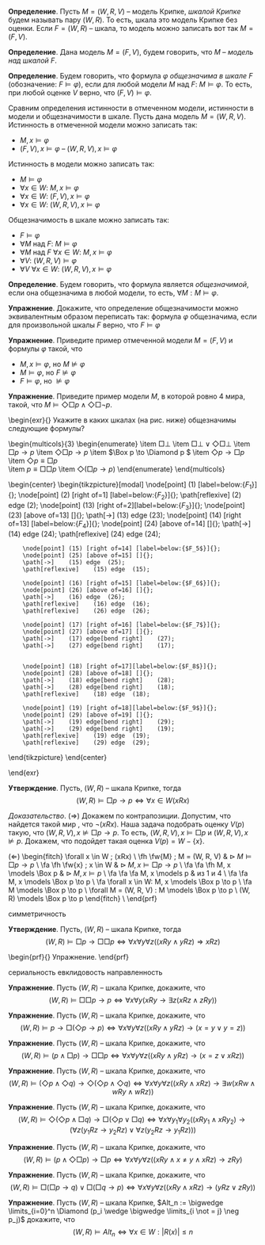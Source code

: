 **Определение**. Пусть $M = (W, R, V)$ – модель Крипке, *шкалой Крипке* будем называть  пару $(W, R)$.
То есть, шкала это модель Крипке без оценки. Если $F = (W, R)$ – шкала, то модель можно записать вот так $M = (F, V)$.

**Определение**. Дана модель $M = (F, V)$, будем говорить, что $M$ – *модель над шкалой* $F$.

**Определение**. Будем говорить, что формула $\varphi$ *общезначима в шкале* $F$ (обозначение: $F \models \varphi$), если для любой модели $M$ над $F$: $M \models \varphi$. То есть, при любой оценке $V$ верно, что $(F, V) \models \varphi$.  

Сравним определения истинности в отмеченном модели, истинности в модели и общезначимости в шкале. Пусть дана модель $M = (W, R, V)$. Истинность в отмеченной модели можно записать так:  
- $M, x \models \varphi$
- $(F, V), x \models \varphi$
– $(W, R, V), x \models \varphi$
	
Истинность в модели можно записать так:
- $M \models \varphi$
- $\forall x \in W$: $M, x \models \varphi$
- $\forall x \in W$: $(F, V), x \models \varphi$
- $\forall x \in W$: $(W, R, V), x \models \varphi$

Общезначимость в шкале можно записать так:
- $F \models \varphi$
- $\forall M$ над $F$: $M \models \varphi$
- $\forall M$ над $F$ $\forall x \in W$: $M, x \models \varphi$
- $\forall V$: $(W, R, V) \models \varphi$
- $\forall V$ $\forall x \in W$: $(W, R, V), x \models \varphi$ 	

**Определение**. Будем говорить, что формула является *общезначимой*, если она общезначима в любой модели, то есть, $\forall M: M \models \varphi$. 

**Упражнение**. Докажите, что определение общезначимости можно эквивалентным образом переписать так: формула $\varphi$ общезначима, если для произвольной шкалы $F$ верно, что $F \models \varphi$ 	

**Упражнение**. Приведите пример отмеченной модели $M = (F, V)$ и формулы $\varphi$ такой, что
- $M, x \models \varphi$, но  $M \not \models \varphi$
- $M \models \varphi$, но $F \not \models \varphi$
- $F \models \varphi$, но $\not \models \varphi$


**Упражнение**. Приведите пример модели $M$, в которой ровно 4 мира, такой, что $M \models \Diamond \Box p \wedge  \Diamond \Box \neg p$.



\begin{exr}{} Укажите в каких шкалах (на рис. ниже) общезначимы следующие формулы?

\begin{multicols}{3}
\begin{enumerate}
\item $\Box \bot$
\item $\Box \bot \vee \Diamond \Box \bot$
\item $\Box p \to p$
\item $\Diamond \Box p \to p$
\item $\Box p \to \Diamond p $
\item $\Diamond p \to \Box p$
\item $\Diamond p \equiv \Box p$	
\item $p \equiv \Box \Box p$
\item $\Diamond (\Box p \to p)$
\end{enumerate}
\end{multicols}

\begin{center}
\begin{tikzpicture}[modal]
		\node[point] (1) [label=below:{$F_1$}]{};
		\node[point] (2) [right of=1] [label=below:{$F_2$}]{};
		\path[reflexive]   (2) edge (2);
		\node[point] (13) [right of=2][label=below:{$F_3$}]{};
		\node[point] (23) [above of=13] []{};
		\path[->]    (13) edge  (23);
		\node[point] (14) [right of=13] [label=below:{$F_4$}]{};
		\node[point] (24) [above of=14] []{};
		\path[->]    (14) edge  (24);
		\path[reflexive]   (24) edge (24);

		\node[point] (15) [right of=14] [label=below:{$F_5$}]{};
		\node[point] (25) [above of=15] []{};
		\path[->]    (15) edge  (25);
		\path[reflexive]    (15) edge  (15);

		\node[point] (16) [right of=15] [label=below:{$F_6$}]{};
		\node[point] (26) [above of=16] []{};
		\path[->]    (16) edge  (26);
		\path[reflexive]    (16) edge  (16);
		\path[reflexive]    (26) edge  (26);

		\node[point] (17) [right of=16] [label=below:{$F_7$}]{};
		\node[point] (27) [above of=17] []{};
		\path[->]    (17) edge[bend right]    (27);
		\path[->]    (27) edge[bend right]    (17);
	

		\node[point] (18) [right of=17][label=below:{$F_8$}]{};
		\node[point] (28) [above of=18] []{};
		\path[->]    (18) edge[bend right]    (28);
		\path[->]    (28) edge[bend right]    (18);
		\path[reflexive]    (18) edge  (18);

		\node[point] (19) [right of=18][label=below:{$F_9$}]{};
		\node[point] (29) [above of=19] []{};
		\path[->]    (19) edge[bend right]    (29);
		\path[->]    (29) edge[bend right]    (19);
		\path[reflexive]    (19) edge  (19);
		\path[reflexive]    (29) edge  (29);
\end{tikzpicture}
\end{center}

\end{exr}


**Утверждение**. Пусть, $(W,R)$ – шкала Крипке, тогда
$$(W,R) \models \Box p \to p \iff \forall x \in W (xRx)$$		

 *Доказательство*. ($\Rightarrow$) Докажем по контрапозиции. Допустим, что найдется такой мир , что $\neg (xRx)$. Наша задача подобрать оценку $V(p)$ такую, что   $(W,R,V), x \not \models \Box p \to p$. То есть, $(W,R,V), x  \models \Box p$  и $(W,R,V), x  \not \models  p$. Докажем, что подойдет такая оценка $V(p)= W - \{x\}$.

($\Leftarrow$) 
\begin{fitch}
\forall x \in W \; (xRx) \\
\fh \fw{M} \; M = (W, R, V) & $\rhd \; M \models \Box p \to p$ \\
\fa \fh \fw{x} \; x \in W & $\rhd \; M, x \models \Box p \to p$ \\
\fa \fa \fh M, x \models \Box p & $\rhd \; M, x \models p$ \\
\fa \fa \fa  M, x \models p & из 1 и 4 \\ 
\fa \fa M, x \models \Box p \to p \\
\fa \forall x \in W: M, x \models \Box p \to p \\
\fa M \models \Box p \to p \\
\forall M  = (W, R, V) : M \models \Box p \to p \\
(W, R) \models \Box p \to p
\end{fitch} \\
\end{prf}


симметричность

**Утверждение**. Пусть, $(W,R)$ – шкала Крипке, тогда
$$(W,R) \models \Box p \to \Box \Box p \iff \forall x \forall y \forall z ((xRy \wedge yRz) \Rightarrow xRz)$$		

\begin{prf}{} Упражнение. 
\end{prf}

сериальность
евклидовость
направленность

**Упражнение**.  Пусть $(W,R)$ – шкала Крипке, докажите, что 
$$(W, R) \models \Box \Box p \to p \Leftrightarrow \forall x \forall y ( xRy \to \exists z (xRz  \wedge zRy))$$

**Упражнение**. Пусть $(W,R)$ – шкала Крипке, докажите, что 
$$(W, R) \models p \to \Box(\Diamond p \to p) \Leftrightarrow \forall x \forall y \forall z ((xRy \wedge yRz) \to (x=y \vee y=z))$$

**Упражнение**. Пусть $(W,R)$ – шкала Крипке, докажите, что 
$$(W, R) \models (p \wedge \Box p) \to \Box \Box p \Leftrightarrow \forall x \forall y \forall z ((xRy \wedge yRz) \to (x=z \vee xRz))$$

**Упражнение**. Пусть $(W,R)$ – шкала Крипке, докажите, что 
$$(W, R) \models (\Diamond p \wedge \Diamond q) \to \Diamond (\Diamond p \wedge \Diamond q) \Leftrightarrow \forall x \forall y \forall z( (xRy \wedge xRz) \to \exists w (xRw \wedge wRy \wedge wRz)) $$

**Упражнение**. Пусть $(W,R)$ – шкала Крипке, докажите, что 
$$(W, R) \models \Diamond (\Diamond p \wedge \Box q) \to \Box (\Diamond p \vee \Box q) 
\Leftrightarrow \forall x \forall y_1 \forall y_2 ( (xRy_1 \wedge xRy_2)
\to ( \forall z( y_1Rz \to y_2Rz) \vee \forall z( y_2Rz \to y_1Rz) ))$$

**Упражнение**. Пусть $(W,R)$ – шкала Крипке, докажите, что 
$$(W, R) \models (p \wedge \Diamond \Box p) \to \Box p 
\Leftrightarrow 
\forall x \forall y \forall z( (xRy \wedge x \not =y \wedge xRz) \to zRy)$$

**Упражнение**. Пусть $(W,R)$ – шкала Крипке, докажите, что 
$$(W, R) \models \Box (\Box p \to q) \vee \Box  (\Box q \to p) \Leftrightarrow  \forall x \forall y \forall z ( (xRy \wedge xRz) \to (yRz \vee zRy))$$

**Упражнение**. Пусть $(W,R)$ – шкала Крипке, $Alt_n := \bigwedge \limits_{i=0}^n  \Diamond (p_i \wedge \bigwedge \limits_{i \not = j} \neg p_j)$ докажите, что $$(W, R) \models Alt_n \Leftrightarrow  \forall x \in W: |R(x)| \leq n$$ 
